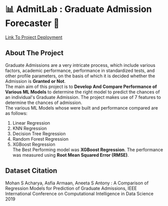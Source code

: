 # :bar_chart: AdmitLab : Graduate Admission Forecaster :crystal_ball:
[Link To Project Deployment](https://admitlab.herokuapp.com/)

## About The Project
Graduate Admissions are a very intricate process, which include various factors, academic performance, performance in standardized tests, and other profile parameters, on the basis of which it is decided whether the Admission is **Granted or Not**.<br>
The main aim of this project is to **Develop And Compare Performance of Various ML Models** to determine the right model to predict the chances of an individual's Graduate Admission. The project makes use of 7 features to determine the chances of admission.<br>
The various ML Models whose were built and performance compared are as follows:<br>
1. Linear Regression
2. KNN Regression
3. Decision Tree Regression
4. Random Forest Regression
5. XGBoost Regression <br> 
The Best Performing model was **XGBoost Regression**. The performance was measured using **Root Mean Squared Error (RMSE)**.

## Dataset Citation
Mohan S Acharya, Asfia Armaan, Aneeta S Antony : A Comparison of Regression Models for Prediction of Graduate Admissions, IEEE International Conference on Computational Intelligence in Data Science 2019
